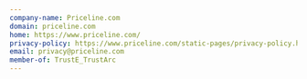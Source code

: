 ```yaml
---
company-name: Priceline.com
domain: priceline.com
home: https://www.priceline.com/
privacy-policy: https://www.priceline.com/static-pages/privacy-policy.html
email: privacy@priceline.com
member-of: TrustE_TrustArc
---
```




